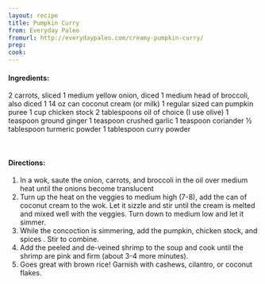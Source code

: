 ```yaml
---
layout: recipe
title: Pumpkin Curry
from: Everyday Paleo
fromurl: http://everydaypaleo.com/creamy-pumpkin-curry/
prep: 
cook: 
---
```


#### Ingredients:

2 carrots, sliced
1 medium yellow onion, diced
1 medium head of broccoli, also diced
1 14 oz can coconut cream (or milk)
1 regular sized can pumpkin puree
1 cup chicken stock
2 tablespoons oil of choice (I use olive)
1 teaspoon ground ginger 
1 teaspoon crushed garlic
1 teaspoon coriander
½ tablespoon turmeric powder
1 tablespoon curry powder

<br>

#### Directions:

1. In a wok, saute the onion, carrots, and broccoli in the oil over medium 
heat until the onions become translucent
2. Turn up the heat on the veggies to medium high (7-8), add the can of coconut
cream to the wok.  Let it sizzle and stir until the cream is melted and mixed well with the veggies.  Turn down to medium low and let it simmer.
3. While the concoction is simmering, add the pumpkin, chicken stock, and spices
. Stir to combine.
4. Add the peeled and de-veined shrimp to the soup and cook until the shrimp are pink and firm (about 3-4 more minutes).  
5. Goes great with brown rice!  Garnish with cashews, cilantro, or coconut flakes.
